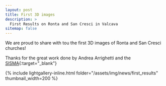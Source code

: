 ```yaml
---
layout: post
title: First 3D images
description: >
  First Results on Ronta and San Cresci in Valcava
sitemap: false
---
```


We are proud to share with tou the first 3D images of Ronta and San Cresci churches!

Thanks for the great work done by Andrea Arrighetti and the [SISMA](http://www.sisma2015.it){:target="_blank"}
 

{% include lightgallery-inline.html folder="/assets/img/news/first_results" thumbnail_width=200 %}

